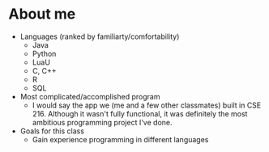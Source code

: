 # About me
- Languages (ranked by familiarty/comfortability)
    - Java
    - Python
    - LuaU
    -  C, C++
    -  R
    -  SQL
- Most complicated/accomplished program
    - I would say the app we (me and a few other classmates) built in CSE 216. Although it wasn't fully functional, it was definitely the most ambitious programming project I've done. 
- Goals for this class
    - Gain experience programming in different languages   